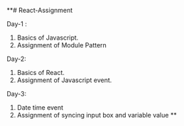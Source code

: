 **# React-Assignment

Day-1 :
1. Basics of Javascript.
2. Assignment of Module Pattern

Day-2:
1. Basics of React.
2. Assignment of Javascript event.

Day-3:
1. Date time event
2. Assignment of syncing input box and variable value **
